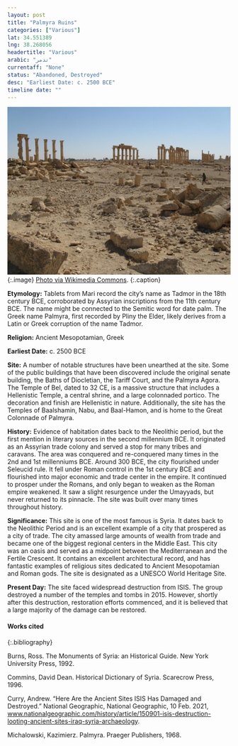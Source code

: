 ```yaml
---
layout: post
title: "Palmyra Ruins"
categories: ["Various"]
lat: 34.551389
lng: 38.268056
headertitle: "Various"
arabic: "تدمر‎"
currentaff: "None"
status: "Abandoned, Destroyed"
desc: "Earliest Date: c. 2500 BCE"
timeline date: ""
---
```

![Palmyra Ruins](images/palmyra.jpeg)
   {:.image}
[Photo via Wikimedia Commons](https://commons.wikimedia.org/wiki/File:Palmyra_ruins_-_panoramio.jpg).
   {:.caption}

**Etymology:** Tablets from Mari record the city’s name as Tadmor in the 18th century BCE, corroborated by Assyrian inscriptions from the 11th century BCE. The name might be connected to the Semitic word for date palm. The Greek name Palmyra, first recorded by Pliny the Elder, likely derives from a Latin or Greek corruption of the name Tadmor.

**Religion:** Ancient Mesopotamian, Greek

**Earliest Date:** c. 2500 BCE

**Site:** A number of notable structures have been unearthed at the site. Some of the public buildings that have been discovered include the original senate building, the Baths of Diocletian, the Tariff Court, and the Palmyra Agora. The Temple of Bel, dated to 32 CE, is a massive structure that includes a Hellenistic Temple, a central shrine, and a large colonnaded portico. The decoration and finish are Hellenistic in nature. Additionally, the site has the Temples of Baalshamin, Nabu, and Baal-Hamon, and is home to the Great Colonnade of Palmyra. 

**History:** Evidence of habitation dates back to the Neolithic period, but the first mention in literary sources in the second millennium BCE. It originated as an Assyrian trade colony and served a stop for many tribes and caravans. The area was conquered and re-conquered many times in the 2nd and 1st millenniums BCE. Around 300 BCE, the city flourished under Seleucid rule. It fell under Roman control in the 1st century BCE and flourished into major economic and trade center in the empire. It continued to prosper under the Romans, and only began to weaken as the Roman empire weakened. It saw a slight resurgence under the Umayyads, but never returned to its pinnacle. The site was built over many times throughout history. 

**Significance:** This site is one of the most famous is Syria. It dates back to the Neolithic Period and is an excellent example of a city that prospered as a city of trade. The city amassed large amounts of wealth from trade and became one of the biggest regional centers in the Middle East. This city was an oasis and served as a midpoint between the Mediterranean and the Fertile Crescent. It contains an excellent architectural record, and has fantastic examples of religious sites dedicated to Ancient Mesopotamian and Roman gods. The site is designated as a UNESCO World Heritage Site. 

**Present Day:** The site faced widespread destruction from ISIS. The group destroyed a number of the temples and tombs in 2015. However, shortly after this destruction, restoration efforts commenced, and it is believed that a large majority of the damage can be restored. 


#### Works cited

{:.bibliography}

Burns, Ross. The Monuments of Syria: an Historical Guide. New York University Press, 1992.

Commins, David Dean. Historical Dictionary of Syria. Scarecrow Press, 1996.

Curry, Andrew. “Here Are the Ancient Sites ISIS Has Damaged and Destroyed.” National Geographic, National Geographic, 10 Feb. 2021, www.nationalgeographic.com/history/article/150901-isis-destruction-looting-ancient-sites-iraq-syria-archaeology.

Michalowski, Kazimierz. Palmyra. Praeger Publishers, 1968.

